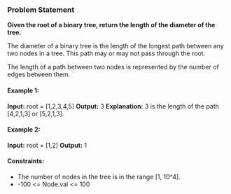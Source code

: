 ### Problem Statement

**Given the root of a binary tree, return the length of the diameter of the tree.**

The diameter of a binary tree is the length of the longest path between any two nodes in a tree. This path may or may not pass through the root.

The length of a path between two nodes is represented by the number of edges between them.

#### Example 1:

**Input:**
root = [1,2,3,4,5]
**Output:**
3
**Explanation:**
3 is the length of the path [4,2,1,3] or [5,2,1,3].

#### Example 2:

**Input:**
root = [1,2]
**Output:**
1


#### Constraints:
- The number of nodes in the tree is in the range [1, 10^4].
- -100 <= Node.val <= 100